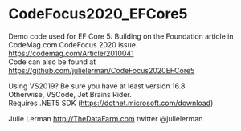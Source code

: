 # CodeFocus2020_EFCore5  

Demo code used for EF Core 5: Building on the Foundation article in CodeMag.com CodeFocus 2020 issue. 
https://codemag.com/Article/2010041  
Code can also be found at https://github.com/julielerman/CodeFocus2020EFCore5

Using VS2019? Be sure you have at least version 16.8.  
Otherwise, VSCode, Jet Brains Rider.  
Requires .NET5 SDK (https://dotnet.microsoft.com/download)  

Julie Lerman
http://TheDataFarm.com
twitter @julielerman
